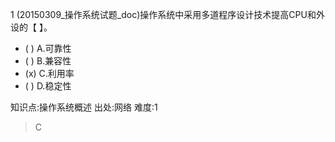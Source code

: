 1
(20150309_操作系统试题_doc)操作系统中采用多道程序设计技术提高CPU和外设的【 】。
- ( ) A.可靠性
- ( ) B.兼容性
- (x) C.利用率
- ( ) D.稳定性

知识点:操作系统概述
出处:网络
难度:1
> C
